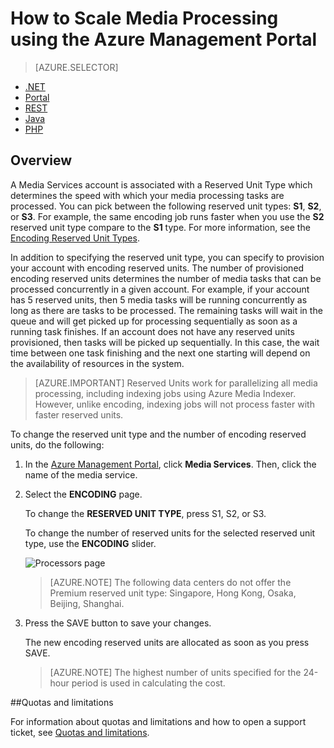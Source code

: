 <properties
	pageTitle="How to Scale Media Processing using the Azure Management Portal"
	description="Learn how to scale Media Services by specifying the number of On-Demand Streaming Reserved Units and Encoding Reserved Units that you would like your account to be provisioned with."
	services="media-services"
	documentationCenter=""
	authors="juliako,milangada"
	manager="dwrede"
	editor=""/>

<tags
	ms.service="media-services"
	ms.date="01/29/2016"
	wacn.date=""/>


# How to Scale Media Processing using the Azure Management Portal

> [AZURE.SELECTOR]
- [.NET](/documentation/articles/media-services-dotnet-encoding-units)
- [Portal](/documentation/articles/media-services-portal-encoding-units)
- [REST](https://msdn.microsoft.com/zh-cn/library/azure/dn859236.aspx)
- [Java](https://github.com/southworkscom/azure-sdk-for-media-services-java-samples)
- [PHP](https://github.com/Azure/azure-sdk-for-php/tree/master/examples/MediaServices)

## Overview

A Media Services account is associated with a Reserved Unit Type which determines the speed with which your media processing tasks are processed. You can pick between the following reserved unit types: **S1**, **S2**, or **S3**. For example, the same encoding job runs faster when you use the **S2** reserved unit type compare to the **S1** type. For more information, see the [Encoding Reserved Unit Types](https://azure.microsoft.com/blog/author/milanga/).

In addition to specifying the reserved unit type, you can specify to provision your account with encoding reserved units. The number of provisioned encoding reserved units determines the number of media tasks that can be processed concurrently in a given account. For example, if your account has 5 reserved units, then 5 media tasks will be running concurrently as long as there are tasks to be processed. The remaining tasks will wait in the queue and will get picked up for processing sequentially as soon as a running task finishes. If an account does not have any reserved units provisioned, then tasks will be picked up sequentially. In this case, the wait time between one task finishing and the next one starting will depend on the availability of resources in the system.

>[AZURE.IMPORTANT] Reserved Units work for parallelizing all media processing, including indexing jobs using Azure Media Indexer.  However, unlike encoding,  indexing jobs will not process faster with faster reserved units.

To change the reserved unit type and the number of encoding reserved units, do the following:

1. In the [Azure Management Portal](https://manage.windowsazure.cn/), click **Media Services**. Then, click the name of the media service.

2. Select the **ENCODING** page.

	To change the **RESERVED UNIT TYPE**, press S1, S2, or S3.

	To change the number of reserved units for the selected reserved unit type, use the **ENCODING** slider.


	![Processors page](./media/media-services-portal-encoding-units/media-services-encoding-scale.png)


	>[AZURE.NOTE] The following data centers do not offer the Premium reserved unit type: Singapore, Hong Kong, Osaka, Beijing, Shanghai.

3. Press the SAVE button to save your changes.

	The new encoding reserved units are allocated as soon as you press SAVE.

	>[AZURE.NOTE] The highest number of units specified for the 24-hour period is used in calculating the cost.

##Quotas and limitations

For information about quotas and limitations and how to open a support ticket, see [Quotas and limitations](/documentation/articles/media-services-quotas-and-limitations).



